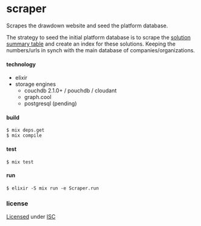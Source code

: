 # scraper

Scrapes the drawdown website and seed the platform database.

The strategy to seed the initial platform database is to scrape the [solution summary table](http://www.drawdown.org/solutions-summary-by-rank) and create an index for these solutions. Keeping the numbers/urls in synch with the main database of companies/organizations.

#### technology

* elixir
* storage engines
    * couchdb 2.1.0+ / pouchdb / cloudant
    * graph.cool
    * postgresql (pending)

#### build

    $ mix deps.get
    $ mix compile

#### test

    $ mix test

#### run

    $ elixir -S mix run -e Scraper.run

### license

[Licensed](./LICENSE.txt) under [ISC](https://www.isc.org/downloads/software-support-policy/isc-license/)